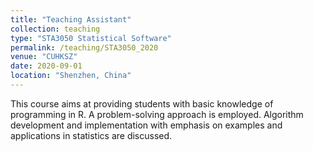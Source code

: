 ```yaml
---
title: "Teaching Assistant"
collection: teaching
type: "STA3050 Statistical Software"
permalink: /teaching/STA3050_2020
venue: "CUHKSZ"
date: 2020-09-01
location: "Shenzhen, China"
---
```


This course aims at providing students with basic knowledge of programming in R. A problem-solving approach is employed. Algorithm development and implementation with emphasis on examples
and applications in statistics are discussed. 